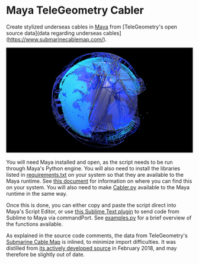 # Maya TeleGeometry Cabler

Create stylized underseas cables in [Maya](https://www.autodesk.com/products/maya/overview) from [TeleGeometry's open source data](data regarding underseas cables](https://www.submarinecablemap.com/).

![cabled globe screenshot](/cabled-globe.jpeg)

You will need Maya installed and open, as the script needs to be run through Maya's Python engine. You will also need to install the libraries listed in [requirements.txt](/requirements.txt) on your system so that they are available to the Maya runtime. See [this document](http://help.autodesk.com/view/MAYAUL/2018/ENU/?guid=__files_GUID_130A3F57_2A5D_4E56_B066_6B86F68EEA22_htm) for information on where you can find this on your system. You will also need to make [Cabler.py](/lib/Cabler.py) available to the Maya runtime in the same way.

Once this is done, you can either copy and paste the script direct into Maya's Script Editor, or use [this Sublime Text plugin](https://github.com/justinfx/MayaSublime) to send code from Sublime to Maya via commandPort. See [examples.py](/examples.py) for a brief overview of the functions available.

As explained in the source code comments, the data from TeleGeometry's [Submarine Cable Map](https://www.submarinecablemap.com/) is inlined, to minimize import difficulties. It was distilled from [its actively developed source](https://github.com/telegeography/www.submarinecablemap.com) in February 2018, and may therefore be slightly out of date. 